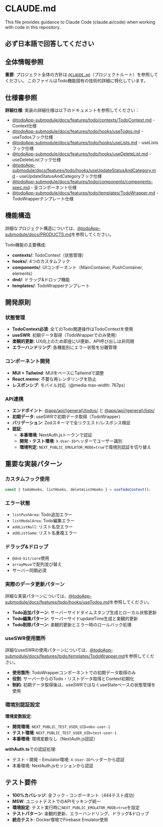# CLAUDE.md

This file provides guidance to Claude Code (claude.ai/code) when working with code in this repository.

## 必ず日本語で回答してください

## 全体情報参照

**重要**: プロジェクト全体の方針は [`@CLAUDE.md`](../../CLAUDE.md)（プロジェクトルート）を参照してください。
このファイルはTodo機能固有の技術的詳細に特化しています。

## 仕様書参照

**詳細仕様**: 実装の詳細仕様は以下のドキュメントを参照してください：

- [@todoApp-submodule/docs/features/todo/contexts/TodoContext.md](../../todoApp-submodule/docs/features/todo/contexts/TodoContext.md) - Context仕様
- [@todoApp-submodule/docs/features/todo/hooks/useTodos.md](../../todoApp-submodule/docs/features/todo/hooks/useTodos.md) - useTodosフック仕様
- [@todoApp-submodule/docs/features/todo/hooks/useLists.md](../../todoApp-submodule/docs/features/todo/hooks/useLists.md) - useListsフック仕様
- [@todoApp-submodule/docs/features/todo/hooks/useDeleteList.md](../../todoApp-submodule/docs/features/todo/hooks/useDeleteList.md) - useDeleteListフック仕様
- [@todoApp-submodule/docs/features/todo/hooks/useUpdateStatusAndCategory.md](../../todoApp-submodule/docs/features/todo/hooks/useUpdateStatusAndCategory.md) - useUpdateStatusAndCategoryフック仕様
- [@todoApp-submodule/docs/features/todo/components/components-spec.md](../../todoApp-submodule/docs/features/todo/components/components-spec.md) - 全コンポーネント仕様
- [@todoApp-submodule/docs/features/todo/templates/TodoWrapper.md](../../todoApp-submodule/docs/features/todo/templates/TodoWrapper.md) - TodoWrapperテンプレート仕様

## 機能構造

詳細なプロジェクト構造については、[@todoApp-submodule/docs/PRODUCTS.md](../../todoApp-submodule/docs/PRODUCTS.md#プロジェクト構造)を参照してください。

Todo機能の主要構成:

- **contexts/**: TodoContext（状態管理）
- **hooks/**: 4つのカスタムフック
- **components/**: UIコンポーネント（MainContainer, PushContainer, elements）
- **dnd/**: ドラッグ&ドロップ機能
- **templates/**: TodoWrapperテンプレート

## 開発原則

### 状態管理

- **TodoContext必須**: 全てのTodo関連操作はTodoContextを使用
- **useSWR**: 初期データ取得（TodoWrapperでのみ使用）
- **楽観的更新**: UX向上のため即座にUI更新、API呼び出しは非同期
- **エラーハンドリング**: 各機能別にエラー状態を分離管理

### コンポーネント開発

- **MUI + Tailwind**: MUIをベースにTailwindで調整
- **React.memo**: 不要な再レンダリングを防止
- **レスポンシブ**: モバイル対応（@media max-width: 767px）

### API連携

- **エンドポイント**: [@app/api/(general)/todos/](<../../app/api/(general)/todos/>) と [@app/api/(general)/lists/](<../../app/api/(general)/lists/>)
- **初期データ**: useSWRで初期データ取得（TodoWrapper）
- **バリデーション**: Zodスキーマで全リクエスト/レスポンス検証
- **認証**:
  - **本番環境**: NextAuth.jsトークンで認証
  - **開発・テスト環境**: `X-User-ID`ヘッダーでユーザー識別
  - **環境判定**: `NEXT_PUBLIC_EMULATOR_MODE=true`で環境別認証を切り替え

## 重要な実装パターン

### カスタムフック使用

```typescript
const { todoHooks, listHooks, deleteListHooks } = useTodoContext();
```

### エラー状態

- `listPushArea`: Todo追加エラー
- `listModalArea`: Todo編集エラー
- `addListNull`: リスト名空エラー
- `addListSame`: リスト名重複エラー

### ドラッグ&ドロップ

- `@dnd-kit/core`使用
- `arrayMove`で配列並び替え
- サーバー同期必須

### 実際のデータ更新パターン

詳細な実装パターンについては、[@todoApp-submodule/docs/features/todo/hooks/useTodos.md](../../todoApp-submodule/docs/features/todo/hooks/useTodos.md#9-実際のデータ更新パターン)を参照してください。

- **Todo追加パターン**: サーバーサイドタイムスタンプ生成とローカル状態更新
- **Todo編集パターン**: サーバーサイドupdateTime生成と楽観的更新
- **Todo削除パターン**: 楽観的更新とエラー時のロールバック処理

### useSWR使用箇所

詳細なuseSWRの使用パターンについては、[@todoApp-submodule/docs/features/todo/templates/TodoWrapper.md](../../todoApp-submodule/docs/features/todo/templates/TodoWrapper.md#51-useswr使用パターン)を参照してください。

- **使用箇所**: TodoWrapperコンポーネントでの初期データ取得のみ
- **役割**: サーバーからのTodo・リストデータ取得とContext初期化
- **制約**: 初期データ取得後は、useSWRではなくuseStateベースの状態管理を使用

### 環境別認証設定

**環境変数設定**:

- **開発環境**: `NEXT_PUBLIC_TEST_USER_UID=dev-user-1`
- **テスト環境**: `NEXT_PUBLIC_TEST_USER_UID=test-user-1`
- **本番環境**: 環境変数なし（NextAuth.js認証）

**withAuth.ts**での認証処理:

- テスト・開発・Emulator環境: `X-User-ID`ヘッダーから認証
- 本番環境: NextAuth.jsセッションから認証

## テスト要件

- **100%カバレッジ**: 全フック・コンポーネント（444テスト成功）
- **MSW**: ユニットテストでのAPIモッキング統一
- **環境設定**: テスト実行時に`NEXT_PUBLIC_EMULATOR_MODE=true`を設定
- **テストパターン**: 楽観的更新、エラーハンドリング、ドラッグ&ドロップ
- **統合テスト**: Docker環境でFirebase Emulator使用
